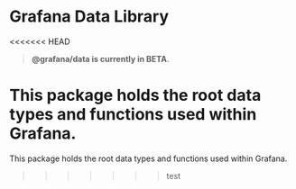 # Grafana Data Library

<<<<<<< HEAD
> **@grafana/data is currently in BETA**.

This package holds the root data types and functions used within Grafana.
=======
This package holds the root data types and functions used within Grafana.
>>>>>>> test

